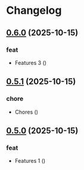 # Changelog

## [0.6.0](https://github.com/zkhan360healthtek/release/compare/v0.5.1...v0.6.0) (2025-10-15)

### feat

* Features 3 ([](https://github.com/zkhan360healthtek/release/commit/6e6925d53c40dec53509625e33779b0a76ff8a66))

## [0.5.1](https://github.com/zkhan360healthtek/release/compare/v0.5.0...v0.5.1) (2025-10-15)

### chore

* Chores ([](https://github.com/zkhan360healthtek/release/commit/7cda7f41f608ca21a1da8352916a68e906284e81))

## [0.5.0](https://github.com/zkhan360healthtek/release/compare/v0.4.0...v0.5.0) (2025-10-15)

### feat

* Features 1 ([](https://github.com/zkhan360healthtek/release/commit/c426d7c70473b55b9303adcc4243ccceee6a4491))
